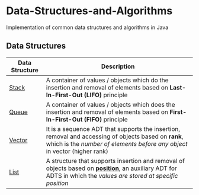 
# Data-Structures-and-Algorithms

Implementation of common data structures and algorithms in Java

## Data Structures

Data Structure | Description
--|--
[Stack](https://github.com/GohEeEn/Data-Structures-and-Algorithms/tree/master/Java/Stack) | A container of values / objects which do the insertion and removal of elements based on **Last-In-First-Out (LIFO)** principle
[Queue](https://github.com/GohEeEn/Data-Structures-and-Algorithms/tree/master/Java/Queue) | A container of values / objects which does the insertion and removal of elements based on **First-In-First-Out (FIFO)** principle
[Vector](https://github.com/GohEeEn/Data-Structures-and-Algorithms/tree/master/Java/Vector) | It is a sequence ADT that supports the insertion, removal and accessing of objects based on **rank**, which is the *number of elements before any object* in vector (higher rank)
[List](https://github.com/GohEeEn/Data-Structures-and-Algorithms/tree/master/Java/List) | A structure that supports insertion and removal of objects based on **[position](https://github.com/GohEeEn/Data-Structures-and-Algorithms/blob/master/Java/Common/Position.java)**, an auxiliary ADT for ADTS in which the *values are stored at specific position*